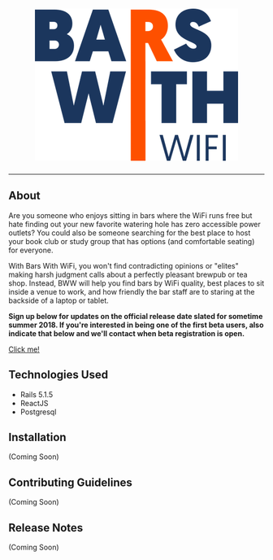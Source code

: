 <h1 align="center">
  <img src="public/logo_high_resolution.png" alt="Bars With Wifi logo" />
</h1>

---

## About

Are you someone who enjoys sitting in bars where the WiFi runs free but hate finding out your new favorite watering hole has zero accessible power outlets? You could also be someone searching for the best place to host your book club or study group that has options (and comfortable seating) for everyone.

With Bars With WiFi, you won't find contradicting opinions or "elites" making harsh judgment calls about a perfectly pleasant brewpub or tea shop. Instead, BWW will help you find bars by WiFi quality, best places to sit inside a venue to work, and how friendly the bar staff are to staring at the backside of a laptop or tablet.

**Sign up below for updates on the official release date slated for sometime summer 2018. If you're interested in being one of the first beta users, also indicate that below and we'll contact when beta registration is open.**

[Click me!](https://mailchi.mp/69cb1cbc4d74/bars-with-wifi-coming-summer-2018-sign-up)

## Technologies Used

* Rails 5.1.5
* ReactJS
* Postgresql

## Installation
(Coming Soon)

## Contributing Guidelines
(Coming Soon)

## Release Notes
(Coming Soon)
